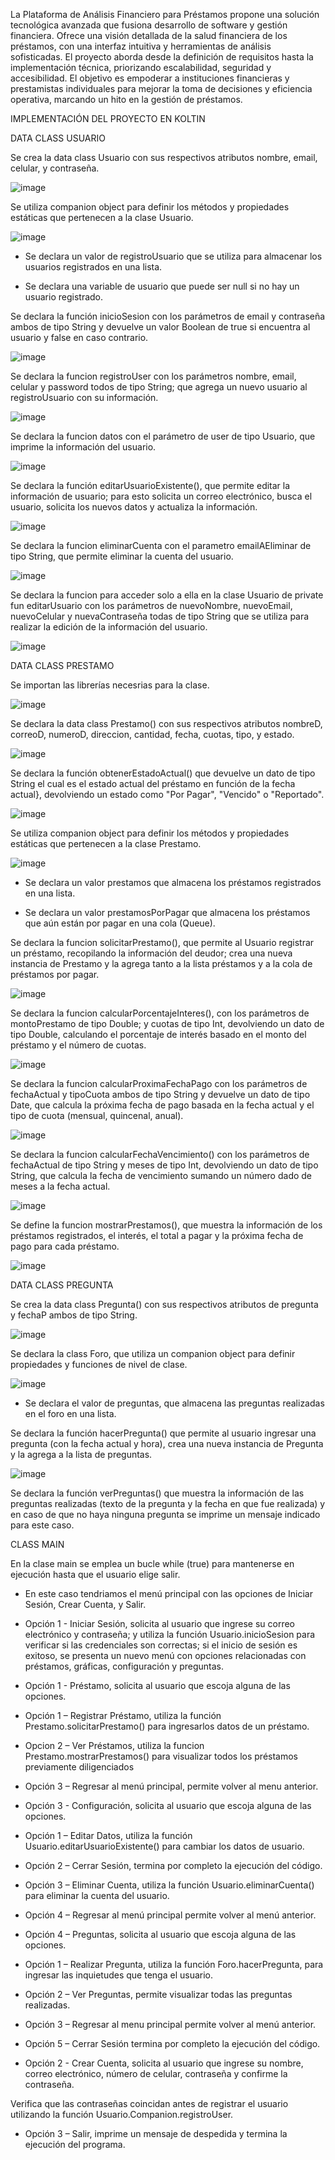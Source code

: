 La Plataforma de Análisis Financiero para Préstamos propone una solución tecnológica avanzada que fusiona desarrollo de software y gestión financiera. Ofrece una visión detallada de la salud financiera de los préstamos, con una interfaz intuitiva y herramientas de análisis sofisticadas. El proyecto aborda desde la definición de requisitos hasta la implementación técnica, priorizando escalabilidad, seguridad y accesibilidad. El objetivo es empoderar a instituciones financieras y prestamistas individuales para mejorar la toma de decisiones y eficiencia operativa, marcando un hito en la gestión de préstamos.


IMPLEMENTACIÓN DEL PROYECTO EN KOLTIN  

DATA CLASS USUARIO

Se crea la data class Usuario con sus respectivos atributos nombre, email, celular, y contraseña.   

![image](https://github.com/LauraP30/Proyecto-Gestion-Prestamos/blob/main/1.png?raw=true) 
 
Se utiliza companion object para definir los métodos y propiedades estáticas que pertenecen a la clase Usuario.  

![image](https://github.com/LauraP30/Proyecto-Gestion-Prestamos/blob/main/2.png?raw=true)  

- Se declara un valor de registroUsuario que se utiliza para almacenar los usuarios registrados en una lista. 

- Se declara una variable de usuario que puede ser null si no hay un usuario registrado. 

Se declara la función inicioSesion con los parámetros de email y contraseña ambos de tipo String y devuelve un valor Boolean de true si encuentra al usuario y false en caso contrario. 

![image](https://github.com/LauraP30/Proyecto-Gestion-Prestamos/blob/main/3.png?raw=true) 

Se declara la funcion registroUser con los parámetros nombre, email, celular y password todos de tipo String; que agrega un nuevo usuario al registroUsuario con su información. 

![image](https://github.com/LauraP30/Proyecto-Gestion-Prestamos/blob/main/4.png?raw=true) 

Se declara la funcion datos con el parámetro de user de tipo Usuario, que imprime la información del usuario. 

![image](https://github.com/LauraP30/Proyecto-Gestion-Prestamos/blob/main/5.png?raw=true) 

Se declara la función editarUsuarioExistente(), que permite editar la información de usuario; para esto solicita un correo electrónico, busca el usuario, solicita los nuevos datos y actualiza la información. 

![image](https://github.com/LauraP30/Proyecto-Gestion-Prestamos/blob/main/6.png?raw=true) 

Se declara la funcion eliminarCuenta con el parametro emailAEliminar de tipo String, que permite eliminar la cuenta del usuario. 

![image](https://github.com/LauraP30/Proyecto-Gestion-Prestamos/blob/main/7.png?raw=true) 

Se declara la funcion para acceder solo a ella en la clase Usuario de private fun editarUsuario con los parámetros de nuevoNombre, nuevoEmail, nuevoCelular y nuevaContraseña todas de tipo String que se utiliza para realizar la edición de la información del usuario. 

![image](https://github.com/LauraP30/Proyecto-Gestion-Prestamos/blob/main/8.png?raw=true) 


DATA CLASS PRESTAMO

Se importan las librerías necesrias para la clase.

![image](https://github.com/LauraP30/Proyecto-Gestion-Prestamos/blob/main/9.png?raw=true) 

Se declara la data class Prestamo() con sus respectivos atributos nombreD, correoD, numeroD, direccion, cantidad, fecha, cuotas, tipo, y estado.  

![image](https://github.com/LauraP30/Proyecto-Gestion-Prestamos/blob/main/10.png?raw=true) 

Se declara la función obtenerEstadoActual() que devuelve un dato de tipo String el cual es el estado actual del préstamo en función de la fecha actual}, devolviendo un estado como "Por Pagar", "Vencido" o "Reportado". 

![image](https://github.com/LauraP30/Proyecto-Gestion-Prestamos/blob/main/11.png?raw=true) 

Se utiliza companion object para definir los métodos y propiedades estáticas que pertenecen a la clase Prestamo.  

![image](https://github.com/LauraP30/Proyecto-Gestion-Prestamos/blob/main/12.png?raw=true) 

- Se declara un valor prestamos que almacena los préstamos registrados en una lista. 

- Se declara un valor prestamosPorPagar que almacena los préstamos que aún están por pagar en una cola (Queue). 

Se declara la funcion solicitarPrestamo(), que permite al Usuario registrar un préstamo, recopilando la información del deudor; crea una nueva instancia de Prestamo y la agrega tanto a la lista préstamos y a la cola de préstamos por pagar. 

![image](https://github.com/LauraP30/Proyecto-Gestion-Prestamos/blob/main/13.png?raw=true) 

Se declara la funcion calcularPorcentajeInteres(), con los parámetros de montoPrestamo de tipo Double; y cuotas de tipo Int, devolviendo un dato de tipo Double, calculando el porcentaje de interés basado en el monto del préstamo y el número de cuotas.  

![image](https://github.com/LauraP30/Proyecto-Gestion-Prestamos/blob/main/14.png?raw=true) 

Se declara la funcion calcularProximaFechaPago con los parámetros de fechaActual y tipoCuota ambos de tipo String y devuelve un dato de tipo Date, que calcula la próxima fecha de pago basada en la fecha actual y el tipo de cuota (mensual, quincenal, anual). 

![image](https://github.com/LauraP30/Proyecto-Gestion-Prestamos/blob/main/15.png?raw=true) 

Se declara la funcion calcularFechaVencimiento() con los parámetros de fechaActual de tipo String y meses de tipo Int, devolviendo un dato de tipo String, que calcula la fecha de vencimiento sumando un número dado de meses a la fecha actual. 

![image](https://github.com/LauraP30/Proyecto-Gestion-Prestamos/blob/main/16.png?raw=true) 

Se define la funcion mostrarPrestamos(), que muestra la información de los préstamos registrados, el interés, el total a pagar y la próxima fecha de pago para cada préstamo. 

![image](https://github.com/LauraP30/Proyecto-Gestion-Prestamos/blob/main/17.png?raw=true) 


DATA CLASS PREGUNTA

Se crea la data class Pregunta() con sus respectivos atributos de pregunta y fechaP ambos de tipo String. 

![image](https://github.com/LauraP30/Proyecto-Gestion-Prestamos/blob/main/18.png?raw=true) 

Se declara la class Foro, que utiliza un companion object para definir propiedades y funciones de nivel de clase. 

![image](https://github.com/LauraP30/Proyecto-Gestion-Prestamos/blob/main/19.png?raw=true) 

- Se declara el valor de preguntas, que almacena las preguntas realizadas en el foro en una lista.

Se declara la función hacerPregunta() que permite al usuario ingresar una pregunta (con la fecha actual y hora), crea una nueva instancia de Pregunta y la agrega a la lista de preguntas. 

![image](https://github.com/LauraP30/Proyecto-Gestion-Prestamos/blob/main/20.png?raw=true) 

Se declara la función verPreguntas() que muestra la información de las preguntas realizadas (texto de la pregunta y la fecha en que fue realizada) y en caso de que no haya ninguna pregunta se imprime un mensaje indicado para este caso. 



CLASS MAIN

En la clase main se emplea un bucle while (true) para mantenerse en ejecución hasta que el usuario elige salir. 



- En este caso tendriamos el menú principal con las opciones de Iniciar Sesión, Crear Cuenta, y Salir. 

- Opción 1 - Iniciar Sesión, solicita al usuario que ingrese su correo electrónico y contraseña; y utiliza la función Usuario.inicioSesion para verificar si las credenciales son correctas; si el inicio de sesión es exitoso, se presenta un nuevo menú con opciones relacionadas con préstamos, gráficas, configuración y preguntas.



- Opción 1 - Préstamo, solicita al usuario que escoja alguna de las opciones.  

- Opción 1 – Registrar Préstamo, utiliza la función Prestamo.solicitarPrestamo() para ingresarlos datos de un préstamo. 

- Opcion 2 – Ver Préstamos, utiliza la funcion Prestamo.mostrarPrestamos() para visualizar todos los préstamos previamente diligenciados 

- Opción 3 – Regresar al menú principal, permite volver al menu anterior.



- Opción 3 - Configuración, solicita al usuario que escoja alguna de las opciones.



- Opción 1 – Editar Datos, utiliza la función Usuario.editarUsuarioExistente() para cambiar los datos de usuario. 

- Opción 2 – Cerrar Sesión, termina por completo la ejecución del código. 

- Opción 3 – Eliminar Cuenta, utiliza la función Usuario.eliminarCuenta() para eliminar la cuenta del usuario. 

- Opción 4 – Regresar al menú principal permite volver al menú anterior.



- Opción 4 – Preguntas, solicita al usuario que escoja alguna de las opciones.



- Opción 1 – Realizar Pregunta, utiliza la función Foro.hacerPregunta, para ingresar las inquietudes que tenga el usuario. 

- Opción 2 – Ver Preguntas, permite visualizar todas las preguntas realizadas. 

- Opción 3 – Regresar al menu principal permite volver al menú anterior. 

- Opción 5 – Cerrar Sesión termina por completo la ejecución del código.



- Opción 2 - Crear Cuenta, solicita al usuario que ingrese su nombre, correo electrónico, número de celular, contraseña y confirme la contraseña.



Verifica que las contraseñas coincidan antes de registrar el usuario utilizando la función Usuario.Companion.registroUser. 

 

- Opción 3 – Salir, imprime un mensaje de despedida y termina la ejecución del programa. 
